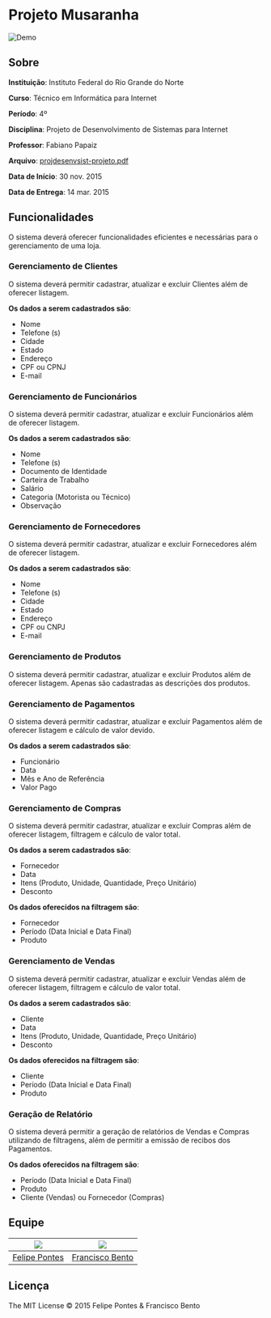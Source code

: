 # Projeto Musaranha

![Demo](https://66.media.tumblr.com/1d5a5abb9128d8f36059cb5688eb405a/tumblr_o7oxxdCkHq1vnlnoto1_r1_1280.png)

## Sobre

**Instituição**: Instituto Federal do Rio Grande do Norte

**Curso**: Técnico em Informática para Internet

**Período**: 4º

**Disciplina**: Projeto de Desenvolvimento de Sistemas para Internet

**Professor**: Fabiano Papaiz

**Arquivo**: [projdesenvsist-projeto.pdf](http://diatinf.ifrn.edu.br/antigo/lib/exe/fetch.php?media=corpodocente:papaiz:09.0-projdesenvsist-projeto.pdf)

**Data de Início**: 30 nov. 2015

**Data de Entrega**: 14 mar. 2015

## Funcionalidades

O sistema deverá oferecer funcionalidades eficientes e necessárias para o gerenciamento de uma loja.

### Gerenciamento de Clientes
O sistema deverá permitir cadastrar, atualizar e excluir Clientes além de oferecer listagem. 

**Os dados a serem cadastrados são**:

- Nome
- Telefone (s)
- Cidade
- Estado
- Endereço
- CPF ou CPNJ
- E-mail

### Gerenciamento de Funcionários
O sistema deverá permitir cadastrar, atualizar e excluir Funcionários além de oferecer listagem. 

**Os dados a serem cadastrados são**:

- Nome
- Telefone (s)
- Documento de Identidade
- Carteira de Trabalho
- Salário
- Categoria (Motorista ou Técnico)
- Observação

### Gerenciamento de Fornecedores
O sistema deverá permitir cadastrar, atualizar e excluir Fornecedores além de oferecer listagem. 

**Os dados a serem cadastrados são**:

- Nome
- Telefone (s)
- Cidade
- Estado
- Endereço
- CPF ou CNPJ
- E-mail

### Gerenciamento de Produtos
O sistema deverá permitir cadastrar, atualizar e excluir Produtos além de oferecer listagem. Apenas são cadastradas as descrições dos produtos.

### Gerenciamento de Pagamentos
O sistema deverá permitir cadastrar, atualizar e excluir Pagamentos além de oferecer listagem e cálculo de valor devido. 

**Os dados a serem cadastrados são**:

- Funcionário
- Data
- Mês e Ano de Referência
- Valor Pago

### Gerenciamento de Compras
O sistema deverá permitir cadastrar, atualizar e excluir Compras além de oferecer listagem, filtragem e cálculo de valor total. 

**Os dados a serem cadastrados são**:

- Fornecedor
- Data
- Itens (Produto, Unidade, Quantidade, Preço Unitário)
- Desconto

**Os dados oferecidos na filtragem são**:

- Fornecedor
- Período (Data Inicial e Data Final)
- Produto

### Gerenciamento de Vendas
O sistema deverá permitir cadastrar, atualizar e excluir Vendas além de oferecer listagem, filtragem e cálculo de valor total.

**Os dados a serem cadastrados são**:

- Cliente
- Data
- Itens (Produto, Unidade, Quantidade, Preço Unitário)
- Desconto

**Os dados oferecidos na filtragem são**:

- Cliente
- Período (Data Inicial e Data Final)
- Produto

### Geração de Relatório
O sistema deverá permitir a geração de relatórios de Vendas e Compras utilizando de filtragens, além de permitir a emissão de recibos dos Pagamentos. 

**Os dados oferecidos na filtragem são**:

- Período (Data Inicial e Data Final)
- Produto
- Cliente (Vendas) ou Fornecedor (Compras)

## Equipe

| ![](https://avatars0.githubusercontent.com/u/8146112?s=150) | ![](https://avatars2.githubusercontent.com/u/9325152?s=150) |
| ----- | ----- |
| [Felipe Pontes](//github.com/felipemfp) | [Francisco Bento](//github.com/chicobentojr) |


## Licença

The MIT License &copy; 2015 Felipe Pontes & Francisco Bento
